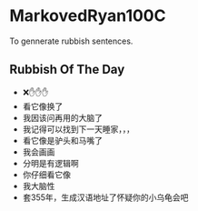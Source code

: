 # MarkovedRyan100C
To gennerate rubbish sentences.
## Rubbish Of The Day
- ❌️✋️✋️✋️
- 看它像换了
- 我因该问再用的大脑了
- 我记得可以找到下一天睡家，，，
- 看它像是驴头和马嘴了
- 我会画画
- 分明是有逻辑啊
- 你仔细看它像
- 我大脑性
- 套355年，生成汉语地址了怀疑你的小乌龟会吧
